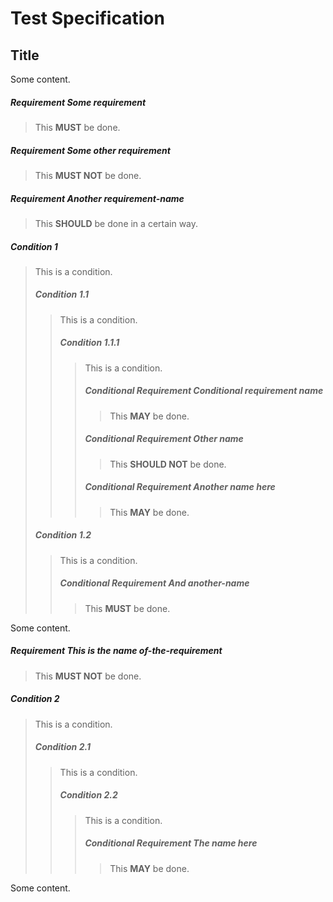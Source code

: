 # Test Specification

## Title

Some content.

##### Requirement Some requirement

> This **MUST** be done.

##### Requirement Some other requirement

> This **MUST NOT** be done.

##### Requirement Another requirement-name

> This **SHOULD** be done
> in a certain way.

##### Condition 1

> This is a condition.
>
> ##### Condition 1.1
>
> > This is a condition.
> >
> > ##### Condition 1.1.1
> >
> > > This is a condition.
> > >
> > > ##### Conditional Requirement Conditional requirement name
> > >
> > > > This **MAY** be done.
> > >
> > > ##### Conditional Requirement Other name
> > >
> > > > This **SHOULD NOT** be done.
> > >
> > > ##### Conditional Requirement Another name here
> > >
> > > > This **MAY** be done.
>
> ##### Condition 1.2
>
> > This is a condition.
> >
> > ##### Conditional Requirement And another-name
> >
> > > This **MUST** be done.

Some content.

##### Requirement This is the name of-the-requirement

> This **MUST NOT** be done.

##### Condition 2

> This is a condition.
>
> ##### Condition 2.1
>
> > This is a condition.
> >
> > ##### Condition 2.2
> >
> > > This is a condition.
> > >
> > > ##### Conditional Requirement The name here
> > >
> > > > This **MAY** be done.

Some content.
